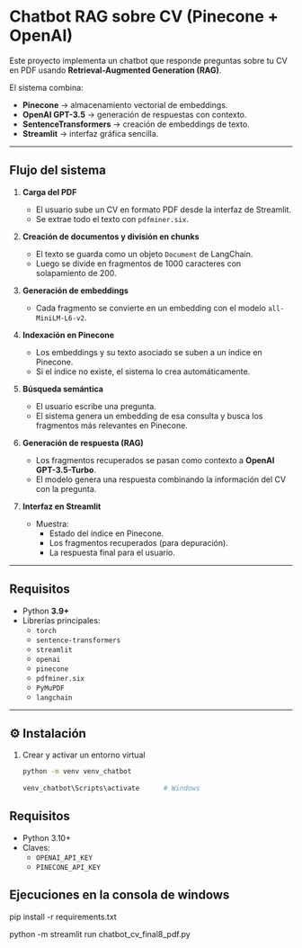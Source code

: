 # Chatbot RAG sobre CV (Pinecone + OpenAI)

Este proyecto implementa un chatbot que responde preguntas sobre tu CV en PDF usando **Retrieval-Augmented Generation (RAG)**.


  
El sistema combina:  

- **Pinecone** → almacenamiento vectorial de embeddings.  
- **OpenAI GPT-3.5** → generación de respuestas con contexto.  
- **SentenceTransformers** → creación de embeddings de texto.  
- **Streamlit** → interfaz gráfica sencilla.  

---

##  Flujo del sistema

1. **Carga del PDF**  
   - El usuario sube un CV en formato PDF desde la interfaz de Streamlit.  
   - Se extrae todo el texto con `pdfminer.six`.  

2. **Creación de documentos y división en chunks**  
   - El texto se guarda como un objeto `Document` de LangChain.  
   - Luego se divide en fragmentos de 1000 caracteres con solapamiento de 200.  

3. **Generación de embeddings**  
   - Cada fragmento se convierte en un embedding con el modelo `all-MiniLM-L6-v2`.  

4. **Indexación en Pinecone**  
   - Los embeddings y su texto asociado se suben a un índice en Pinecone.  
   - Si el índice no existe, el sistema lo crea automáticamente.  

5. **Búsqueda semántica**  
   - El usuario escribe una pregunta.  
   - El sistema genera un embedding de esa consulta y busca los fragmentos más relevantes en Pinecone.  

6. **Generación de respuesta (RAG)**  
   - Los fragmentos recuperados se pasan como contexto a **OpenAI GPT-3.5-Turbo**.  
   - El modelo genera una respuesta combinando la información del CV con la pregunta.  

7. **Interfaz en Streamlit**  
   - Muestra:  
     - Estado del índice en Pinecone.  
     - Los fragmentos recuperados (para depuración).  
     - La respuesta final para el usuario.  

---

## Requisitos

- Python **3.9+**  
- Librerías principales:  
  - `torch`  
  - `sentence-transformers`  
  - `streamlit`  
  - `openai`  
  - `pinecone`  
  - `pdfminer.six`  
  - `PyMuPDF`  
  - `langchain`  

---

## ⚙️ Instalación

1. Crear y activar un entorno virtual  

   ```bash
   python -m venv venv_chatbot
  
   venv_chatbot\Scripts\activate      # Windows


## Requisitos
- Python 3.10+
- Claves:
  - `OPENAI_API_KEY`
  - `PINECONE_API_KEY`



 
## Ejecuciones en la consola de windows

pip install -r requirements.txt


python -m streamlit run chatbot_cv_final8_pdf.py
